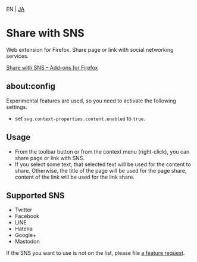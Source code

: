 EN | [JA](./README.ja.md)

# Share with SNS

Web extension for Firefox.
Share page or link with social networking services.

[Share with SNS – Add-ons for Firefox](https://addons.mozilla.org/firefox/addon/share-with-sns/ "Share with SNS – Add-ons for Firefox")

## about:config

Experimental features are used, so you need to activate the following settings.

* set `svg.context-properties.content.enabled` to `true`.

## Usage

* From the toolbar button or from the context menu (right-click), you can share page or link with SNS.
* If you select some text, that selected text will be used for the content to share.
  Otherwise, the title of the page will be used for the page share, content of the link will be used for the link share.

## Supported SNS

* Twitter
* Facebook
* LINE
* Hatena
* Google+
* Mastodon

If the SNS you want to use is not on the list, please file [a feature request](https://github.com/asamuzaK/shareSNS/issues "Issues · asamuzaK/shareSNS").
